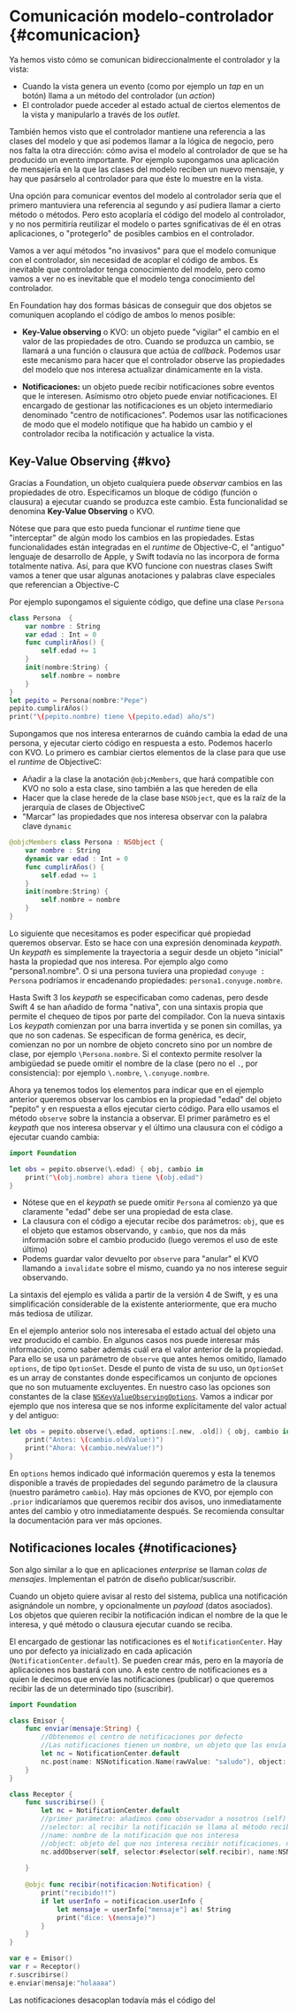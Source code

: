 # Comunicación modelo-controlador {#comunicacion}

Ya hemos visto cómo se comunican bidireccionalmente el controlador y la vista:

- Cuando la vista genera un evento (como por ejemplo un *tap* en un botón) llama a un método del controlador (un *action*)
- El controlador puede acceder al estado actual de ciertos elementos de la vista y manipularlo a través de los *outlet*.

También hemos visto que el controlador mantiene una referencia a las clases del modelo y que así podemos llamar a la lógica de negocio, pero nos falta la otra dirección: cómo avisa el modelo al controlador de que se ha producido un evento importante. Por ejemplo supongamos una aplicación de mensajería en la que las clases del modelo reciben un nuevo mensaje, y hay que pasárselo al controlador para que éste lo muestre en la vista.

Una opción para comunicar eventos del modelo al controlador sería que el primero mantuviera una referencia al segundo y así pudiera llamar a cierto método o métodos. Pero esto acoplaría el código del modelo al controlador, y no nos permitiría reutilizar el modelo o partes sgnificativas de él en otras aplicaciones, o "protegerlo" de posibles cambios en el controlador.

Vamos a ver aquí métodos "no invasivos" para que el modelo comunique con el controlador, sin necesidad de acoplar el código de ambos. Es inevitable que controlador tenga conocimiento del modelo, pero como vamos a ver no es inevitable que el modelo tenga conocimiento del controlador.

En Foundation hay dos formas básicas de conseguir que dos objetos se comuniquen acoplando el código de ambos lo menos posible:

- **Key-Value observing** o KVO: un objeto puede "vigilar" el cambio en el valor de las propiedades de otro. Cuando se produzca un cambio, se llamará a una función o clausura que actúa de *callback*. Podemos usar este mecanismo para hacer que el controlador observe las propiedades del modelo que nos interesa actualizar dinámicamente en la vista.

- **Notificaciones:** un objeto puede recibir notificaciones sobre eventos que le interesen. Asímismo otro objeto puede enviar notificaciones. El encargado de gestionar las notificaciones es un objeto intermediario denominado "centro de notificaciones". Podemos usar las notificaciones de modo que el modelo notifique que ha habido un cambio y el controlador reciba la notificación y actualice la vista. 

## Key-Value Observing {#kvo}

Gracias a Foundation, un objeto cualquiera puede *observar* cambios en las propiedades de otro. Especificamos un bloque de código (función o clausura) a ejecutar cuando se produzca este cambio. Esta funcionalidad se denomina **Key-Value Observing** o KVO.

Nótese que para que esto pueda funcionar el *runtime* tiene que "interceptar" de algún modo los cambios en las propiedades. Estas funcionalidades están integradas en el *runtime* de Objective-C, el "antiguo" lenguaje de desarrollo de Apple, y Swift todavía no las incorpora de forma totalmente nativa. Así, para que KVO funcione con nuestras clases Swift vamos a tener que usar algunas anotaciones y palabras clave especiales que referencian a Objective-C

Por ejemplo supongamos el siguiente código, que define una clase `Persona`

```swift
class Persona  {
    var nombre : String
    var edad : Int = 0
    func cumplirAños() {
        self.edad += 1
    }
    init(nombre:String) {
        self.nombre = nombre
    }
}
let pepito = Persona(nombre:"Pepe")
pepito.cumplirAños()
print("\(pepito.nombre) tiene \(pepito.edad) año/s")
```

Supongamos que nos interesa enterarnos de cuándo cambia la edad de una persona, y ejecutar cierto código en respuesta a esto. Podemos hacerlo con KVO. Lo primero es cambiar ciertos elementos de la clase para que use el *runtime* de ObjectiveC:

- Añadir a la clase la anotación `@objcMembers`, que hará compatible con KVO no solo a esta clase, sino también a las que hereden de ella
- Hacer que la clase herede de la clase base `NSObject`, que es la raíz de la jerarquía de clases de ObjectiveC
- "Marcar" las propiedades que nos interesa observar con la palabra clave `dynamic`

```swift
@objcMembers class Persona : NSObject {
    var nombre : String
    dynamic var edad : Int = 0
    func cumplirAños() {
        self.edad += 1
    }
    init(nombre:String) {
        self.nombre = nombre
    }
}
```

Lo siguiente que necesitamos es poder especificar qué propiedad queremos observar. Esto se hace con una expresión denominada *keypath*. Un *keypath* es simplemente la trayectoria a seguir desde un objeto "inicial" hasta la propiedad que nos interesa. Por ejemplo algo como "persona1.nombre". O si una persona tuviera una propiedad `conyuge : Persona` podríamos ir encadenando propiedades: `persona1.conyuge.nombre`.

Hasta Swift 3 los *keypath* se especificaban como cadenas, pero desde Swift 4 se han añadido de forma "nativa", con una sintaxis propia que permite el chequeo de tipos por parte del compilador. Con la nueva sintaxis Los *keypath* comienzan por una barra invertida y se ponen sin comillas, ya que no son cadenas. Se especifican de forma genérica, es decir, comienzan no por un nombre de objeto concreto sino por un nombre de clase, por ejemplo `\Persona.nombre`. Si el contexto permite resolver la ambigüedad se puede omitir el nombre de la clase (pero no el `.`, por consistencia): por ejemplo `\.nombre`, `\.conyuge.nombre`.

Ahora ya tenemos todos los elementos para indicar que en el ejemplo anterior queremos observar los cambios en la propiedad "edad" del objeto "pepito" y en respuesta a ellos ejecutar cierto código. Para ello usamos el método `observe` sobre la instancia a observar. El primer parámetro es el *keypath* que nos interesa observar y el último una clausura con el código a ejecutar cuando cambia:

```swift
import Foundation 

let obs = pepito.observe(\.edad) { obj, cambio in
    print("\(obj.nombre) ahora tiene \(obj.edad")
} 
```

- Nótese que en el *keypath* se puede omitir `Persona` al comienzo ya que claramente "edad" debe ser una propiedad de esta clase. 
- La clausura con el código a ejecutar recibe dos parámetros: `obj`, que es el objeto que estamos observando, y `cambio`, que nos da más información sobre el cambio producido (luego veremos el uso de este último)
- Podems guardar valor devuelto por `observe` para "anular" el KVO llamando a `invalidate` sobre el mismo, cuando ya no nos interese seguir observando. 

La sintaxis del ejemplo es válida a partir de la versión 4 de Swift, y es una simplificación considerable de la existente anteriormente, que era mucho más tediosa de utilizar.

En el ejemplo anterior solo nos interesaba el estado actual del objeto una vez producido el cambio. En algunos casos nos puede interesar más información, como saber además cuál era el valor anterior de la propiedad. Para ello se usa un parámetro de `observe` que antes hemos omitido, llamado `options`, de tipo `OptionSet`. Desde el punto de vista de su uso, un `OptionSet` es un array de constantes donde especificamos un conjunto de opciones que no son mutuamente excluyentes. En nuestro caso las opciones son constantes de la clase [`NSKeyValueObservingOptions`](https://developer.apple.com/documentation/foundation/nskeyvalueobservingoptions). Vamos a indicar por ejemplo que nos interesa que se nos informe explícitamente del valor actual y del antiguo:

```swift
let obs = pepito.observe(\.edad, options:[.new, .old]) { obj, cambio in
    print("Antes: \(cambio.oldValue!)")
    print("Ahora: \(cambio.newValue!)")
}
```

En `options` hemos indicado qué información queremos y esta la tenemos disponible a través de propiedades del segundo parámetro de la clausura (nuestro parámetro `cambio`). Hay más opciones de KVO, por ejemplo con `.prior` indicaríamos que queremos recibir dos avisos, uno inmediatamente antes del cambio y otro inmediatamente después. Se recomienda consultar la documentación para ver más opciones.

## Notificaciones locales {#notificaciones}

Son algo similar a lo que en aplicaciones *enterprise* se llaman *colas de mensajes*. Implementan el patrón de diseño publicar/suscribir.

Cuando un objeto quiere avisar al resto del sistema, publica una notificación asignándole un nombre, y opcionalmente un *payload* (datos asociados). Los objetos que quieren recibir la notificación indican el nombre de la que le interesa, y qué método o clausura ejecutar cuando se reciba.

El encargado de gestionar las notificaciones es el `NotificationCenter`. Hay uno por defecto ya inicializado en cada aplicación (`NotificationCenter.default`). Se pueden crear más, pero en la mayoría de aplicaciones nos bastará con uno. A este centro de notificaciones es a quien le decimos que envíe las notificaciones (publicar) o que queremos recibir las de un determinado tipo (suscribir).

```swift
import Foundation

class Emisor {
    func enviar(mensaje:String) {
        //Obtenemos el centro de notificaciones por defecto
        //Las notificaciones tienen un nombre, un objeto que las envía (si lo ponemos a nil no queda constancia de quién) y datos adicionales, un diccionario con los datos que queramos
        let nc = NotificationCenter.default
        nc.post(name: NSNotification.Name(rawValue: "saludo"), object: nil, userInfo: ["valor":1, "mensaje":mensaje])
    }
}

class Receptor {
    func suscribirse() {
        let nc = NotificationCenter.default
        //primer parámetro: añadimos como observador a nosotros (self)
        //selector: al recibir la notificación se llama al método recibir
        //name: nombre de la notificación que nos interesa
        //object: objeto del que nos interesa recibir notificaciones. nil == cualquiera
        nc.addObserver(self, selector:#selector(self.recibir), name:NSNotification.Name(rawValue:"saludo"), object: nil)
        
    }
    
    @objc func recibir(notificacion:Notification) {
        print("recibido!!")
        if let userInfo = notificacion.userInfo {
            let mensaje = userInfo["mensaje"] as! String
            print("dice: \(mensaje)")
        }
    }
}

var e = Emisor()
var r = Receptor()
r.suscribirse()
e.enviar(mensaje:"holaaaa")
```

Las notificaciones desacoplan todavía más el código del 